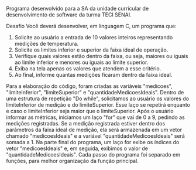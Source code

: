Programa desenvolvido para a SA da unidade curricular de desenvolvimento de software da turma TECI SENAI.

Desafio
Você deverá desenvolver, em linguagem C, um programa que:
1. Solicite ao usuário a entrada de 10 valores inteiros representando medições de temperatura.
2. Solicite os limites inferior e superior da faixa ideal de operação.
3. Verifique quais valores estão dentro da faixa, ou seja, maiores ou iguais ao limite inferior e menores ou iguais ao limite superior.
4. Exiba na tela apenas os valores que atendem a esse critério.
5. Ao final, informe quantas medições ficaram dentro da faixa ideal.

Para a elaboração do código, foram criadas as variáveis "medicoes", "limiteInferior", "limiteSuperior" e "quantidadeMedicoesIdeais". Dentro de uma estrutura de repetição "Do while", solicitamos ao usuário os valores do limiteInferior de medição e do limiteSuperior. Esse laço se repetirá enquanto e caso o limiteInferior seja maior que o limiteSuperior.
Após o usuário informar as métricas, iniciamos um laço "for" que vai de 0 a 9, pedindo as medições registradas. Se a medição registrada estiver dentro dos parâmetros da faixa ideal de medição, ela será armazenada em um vetor chamado "medicoesIdeais" e a variável "quantidadeMedicoesIdeais" será somada a 1.
Na parte final do programa, um laço for exibe os índices do vetor "medicoesIdeais" e, em seguida, exibimos o valor de "quantidadeMedicoesIdeais".
Cada  passo do programa foi separado em funções, para melhor organização da função principal.
